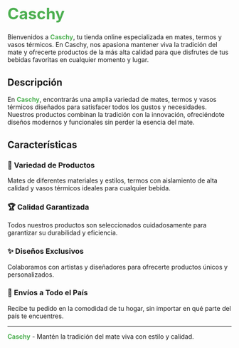 <h1 style="font-size: 2.5em; color: #4CAF50;">Caschy </h1>

Bienvenidos a **<span style="color: #4CAF50;">Caschy</span>**, tu tienda online especializada en mates, termos y vasos térmicos. En Caschy, nos apasiona mantener viva la tradición del mate y ofrecerte productos de la más alta calidad para que disfrutes de tus bebidas favoritas en cualquier momento y lugar.

## Descripción

En **<span style="color: #4CAF50;">Caschy</span>**, encontrarás una amplia variedad de mates, termos y vasos térmicos diseñados para satisfacer todos los gustos y necesidades. Nuestros productos combinan la tradición con la innovación, ofreciéndote diseños modernos y funcionales sin perder la esencia del mate.

## Características

### 🎨 Variedad de Productos
Mates de diferentes materiales y estilos, termos con aislamiento de alta calidad y vasos térmicos ideales para cualquier bebida.

### 🏆 Calidad Garantizada
Todos nuestros productos son seleccionados cuidadosamente para garantizar su durabilidad y eficiencia.

### ✨ Diseños Exclusivos
Colaboramos con artistas y diseñadores para ofrecerte productos únicos y personalizados.

### 🚚 Envíos a Todo el País
Recibe tu pedido en la comodidad de tu hogar, sin importar en qué parte del país te encuentres.

---

**<span style="color: #4CAF50;">Caschy</span>** - Mantén la tradición del mate viva con estilo y calidad.
